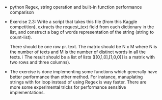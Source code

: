 * python Regex, string operation and built-in function performance comparison

* Exercise 2.3:
    Write a script that takes this file (from this Kaggle competition), extracts the request_text field from each dictionary in the list, and construct a bag of words representation of the string (string to count-list).

    There should be one row pr. text. The matrix should be N x M where N is the number of texts and M is the number of distinct words in all the texts.
i
    The result should be a list of lists ([[0,1,0],[1,0,0]] is a matrix with two rows and three columns).

* The exercise is done implementing some functions which generally have better performance than other method. For instance, manuplating strings with for loop instead of using Regex is way faster. There are more some experimental tricks for performance sensitive implementations.
